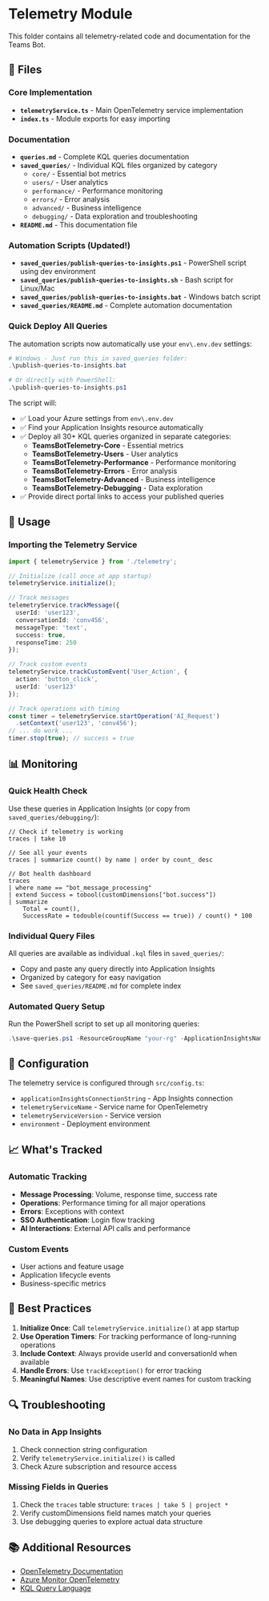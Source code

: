 # Telemetry Module

This folder contains all telemetry-related code and documentation for the Teams Bot.

## 📁 Files

### Core Implementation
- **`telemetryService.ts`** - Main OpenTelemetry service implementation
- **`index.ts`** - Module exports for easy importing

### Documentation
- **`queries.md`** - Complete KQL queries documentation
- **`saved_queries/`** - Individual KQL files organized by category
  - `core/` - Essential bot metrics
  - `users/` - User analytics
  - `performance/` - Performance monitoring
  - `errors/` - Error analysis
  - `advanced/` - Business intelligence
  - `debugging/` - Data exploration and troubleshooting
- **`README.md`** - This documentation file

### Automation Scripts (Updated!)
- **`saved_queries/publish-queries-to-insights.ps1`** - PowerShell script using dev environment
- **`saved_queries/publish-queries-to-insights.sh`** - Bash script for Linux/Mac  
- **`saved_queries/publish-queries-to-insights.bat`** - Windows batch script
- **`saved_queries/README.md`** - Complete automation documentation

### Quick Deploy All Queries
The automation scripts now automatically use your `env\.env.dev` settings:

```powershell
# Windows - Just run this in saved_queries folder:
.\publish-queries-to-insights.bat

# Or directly with PowerShell:
.\publish-queries-to-insights.ps1
```

The script will:
- ✅ Load your Azure settings from `env\.env.dev`
- ✅ Find your Application Insights resource automatically  
- ✅ Deploy all 30+ KQL queries organized in separate categories:
  - **TeamsBotTelemetry-Core** - Essential metrics
  - **TeamsBotTelemetry-Users** - User analytics
  - **TeamsBotTelemetry-Performance** - Performance monitoring
  - **TeamsBotTelemetry-Errors** - Error analysis
  - **TeamsBotTelemetry-Advanced** - Business intelligence
  - **TeamsBotTelemetry-Debugging** - Data exploration
- ✅ Provide direct portal links to access your published queries

## 🚀 Usage

### Importing the Telemetry Service
```typescript
import { telemetryService } from './telemetry';

// Initialize (call once at app startup)
telemetryService.initialize();

// Track messages
telemetryService.trackMessage({
  userId: 'user123',
  conversationId: 'conv456',
  messageType: 'text',
  success: true,
  responseTime: 250
});

// Track custom events
telemetryService.trackCustomEvent('User_Action', {
  action: 'button_click',
  userId: 'user123'
});

// Track operations with timing
const timer = telemetryService.startOperation('AI_Request')
  .setContext('user123', 'conv456');
// ... do work ...
timer.stop(true); // success = true
```

## 📊 Monitoring

### Quick Health Check
Use these queries in Application Insights (or copy from `saved_queries/debugging/`):

```kql
// Check if telemetry is working
traces | take 10

// See all your events
traces | summarize count() by name | order by count_ desc

// Bot health dashboard
traces
| where name == "bot_message_processing"
| extend Success = tobool(customDimensions["bot.success"])
| summarize 
    Total = count(),
    SuccessRate = todouble(countif(Success == true)) / count() * 100
```

### Individual Query Files
All queries are available as individual `.kql` files in `saved_queries/`:
- Copy and paste any query directly into Application Insights
- Organized by category for easy navigation
- See `saved_queries/README.md` for complete index

### Automated Query Setup
Run the PowerShell script to set up all monitoring queries:
```powershell
.\save-queries.ps1 -ResourceGroupName "your-rg" -ApplicationInsightsName "your-app-insights" -SubscriptionId "your-subscription"
```

## 🔧 Configuration

The telemetry service is configured through `src/config.ts`:
- `applicationInsightsConnectionString` - App Insights connection
- `telemetryServiceName` - Service name for OpenTelemetry
- `telemetryServiceVersion` - Service version
- `environment` - Deployment environment

## 📈 What's Tracked

### Automatic Tracking
- **Message Processing**: Volume, response time, success rate
- **Operations**: Performance timing for all major operations
- **Errors**: Exceptions with context
- **SSO Authentication**: Login flow tracking
- **AI Interactions**: External API calls and performance

### Custom Events
- User actions and feature usage
- Application lifecycle events
- Business-specific metrics

## 🎯 Best Practices

1. **Initialize Once**: Call `telemetryService.initialize()` at app startup
2. **Use Operation Timers**: For tracking performance of long-running operations
3. **Include Context**: Always provide userId and conversationId when available
4. **Handle Errors**: Use `trackException()` for error tracking
5. **Meaningful Names**: Use descriptive event names for custom tracking

## 🔍 Troubleshooting

### No Data in App Insights
1. Check connection string configuration
2. Verify `telemetryService.initialize()` is called
3. Check Azure subscription and resource access

### Missing Fields in Queries
1. Check the `traces` table structure: `traces | take 5 | project *`
2. Verify customDimensions field names match your queries
3. Use debugging queries to explore actual data structure

## 📚 Additional Resources

- [OpenTelemetry Documentation](https://opentelemetry.io/docs/)
- [Azure Monitor OpenTelemetry](https://docs.microsoft.com/en-us/azure/azure-monitor/app/opentelemetry-overview)
- [KQL Query Language](https://docs.microsoft.com/en-us/azure/data-explorer/kusto/query/)
